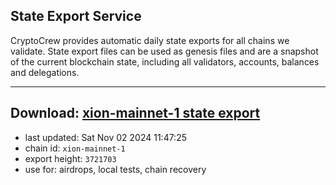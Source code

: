 ## State Export Service
CryptoCrew provides automatic daily state exports for all chains we validate. State export files can be used as genesis files and are a snapshot of the current blockchain state, including all validators, accounts, balances and delegations.

---
**Download: [xion-mainnet-1 state export](https://dl-eu2.ccvalidators.com/SERVICE/xion/xion-mainnet-1_export_3721703.json)**
---

- last updated: Sat Nov 02 2024 11:47:25
- chain id: `xion-mainnet-1`
- export height: `3721703`
- use for: airdrops, local tests, chain recovery
